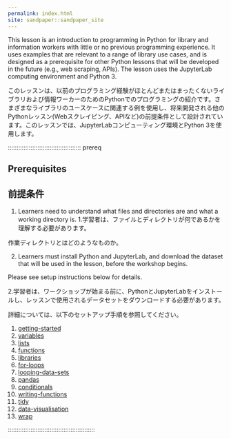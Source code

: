 ```yaml
---
permalink: index.html
site: sandpaper::sandpaper_site
---
```


This lesson is an introduction to programming in Python for library and information workers with little or no previous programming experience. It uses examples that are relevant to a range of library use cases, and is designed as a prerequisite for other Python lessons that will be developed in the future (e.g., web scraping, APIs). The lesson uses the JupyterLab computing environment and Python 3.

このレッスンは、以前のプログラミング経験がほとんどまたはまったくないライブラリおよび情報ワーカーのためのPythonでのプログラミングの紹介です。さまざまなライブラリのユースケースに関連する例を使用し、将来開発される他のPythonレッスン(Webスクレイピング、APIなど)の前提条件として設計されています。このレッスンでは、JupyterLabコンピューティング環境とPython 3を使用します。

::::::::::::::::::::::::::::::::::::::::::  prereq

## Prerequisites
## 前提条件

1. Learners need to understand what files and directories are and
  what a working directory is.
1.学習者は、ファイルとディレクトリが何であるかを理解する必要があります。

作業ディレクトリとはどのようなものか。

2. Learners must install Python and JupyterLab, and download the dataset that will be used in the lesson, before the workshop begins.
  
  Please see setup instructions below for details.

  2.学習者は、ワークショップが始まる前に、PythonとJupyterLabをインストールし、レッスンで使用されるデータセットをダウンロードする必要があります。

詳細については、以下のセットアップ手順を参照してください。
  
1.  [getting-started](https://github.com/Matsunotakanori/lc-python-intro/blob/main/episodes/getting-started.md)
2.  [variables](https://github.com/Matsunotakanori/lc-python-intro/blob/main/episodes/variables.html)
3.  [lists](https://github.com/Matsunotakanori/lc-python-intro/blob/main/episodes/lists.html)
4.  [functions](https://github.com/Matsunotakanori/lc-python-intro/blob/main/episodes/functions.html)
5.  [libraries](https://github.com/Matsunotakanori/lc-python-intro/blob/main/episodes/libraries.html)
6.  [for-loops](https://github.com/Matsunotakanori/lc-python-intro/blob/main/episodes/for-loops.html)
7.  [looping-data-sets](https://github.com/Matsunotakanori/lc-python-intro/blob/main/episodes/looping-data-sets.html)
8.  [pandas](https://github.com/Matsunotakanori/lc-python-intro/blob/main/episodes/pandas.html)
9.  [conditionals](https://github.com/Matsunotakanori/lc-python-intro/blob/main/episodes/conditionals.html)
10.  [writing-functions](https://github.com/Matsunotakanori/lc-python-intro/blob/main/episodes/writing-functions.html)
11.  [tidy](https://github.com/Matsunotakanori/lc-python-intro/blob/main/episodes/lc-python-intro/tidy.html)
12.  [data-visualisation](https://github.com/Matsunotakanori/lc-python-intro/blob/main/episodes/data-visualisation.html)
13.  [wrap](https://github.com/Matsunotakanori/lc-python-intro/blob/main/episodes/lc-python-intro/wrap.html)

::::::::::::::::::::::::::::::::::::::::::::::::::


